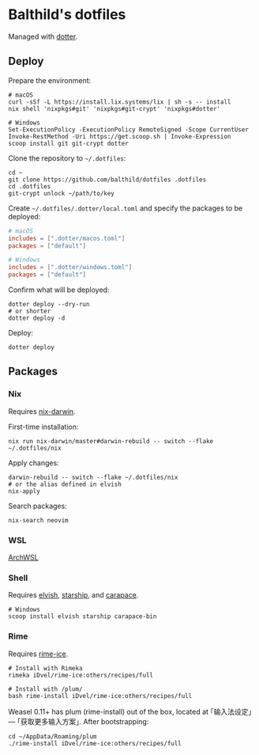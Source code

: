 # Balthild's dotfiles

Managed with [dotter](https://github.com/SuperCuber/dotter).

## Deploy

Prepare the environment:

```shell
# macOS
curl -sSf -L https://install.lix.systems/lix | sh -s -- install
nix shell 'nixpkgs#git' 'nixpkgs#git-crypt' 'nixpkgs#dotter'
```

```shell
# Windows
Set-ExecutionPolicy -ExecutionPolicy RemoteSigned -Scope CurrentUser
Invoke-RestMethod -Uri https://get.scoop.sh | Invoke-Expression
scoop install git git-crypt dotter
```

Clone the repository to `~/.dotfiles`:

```shell
cd ~
git clone https://github.com/balthild/dotfiles .dotfiles
cd .dotfiles
git-crypt unlock ~/path/to/key
```

Create `~/.dotfiles/.dotter/local.toml` and specify the packages to be deployed:

```toml
# macOS
includes = [".dotter/macos.toml"]
packages = ["default"]
```

```toml
# Windows
includes = [".dotter/windows.toml"]
packages = ["default"]
```

Confirm what will be deployed:

```shell
dotter deploy --dry-run
# or shorter
dotter deploy -d
```

Deploy:

```shell
dotter deploy
```

## Packages

### Nix

Requires [nix-darwin](https://github.com/LnL7/nix-darwin).

First-time installation:

```shell
nix run nix-darwin/master#darwin-rebuild -- switch --flake ~/.dotfiles/nix
```

Apply changes:

```shell
darwin-rebuild -- switch --flake ~/.dotfiles/nix
# or the alias defined in elvish
nix-apply
```

Search packages:

```shell
nix-search neovim
```

### WSL

[ArchWSL](https://github.com/yuk7/ArchWSL)

### Shell

Requires [elvish](https://github.com/elves/elvish), [starship](https://github.com/starship/starship), and [carapace](https://github.com/rsteube/carapace-bin).

```shell
# Windows
scoop install elvish starship carapace-bin
```

### Rime

Requires [rime-ice](https://github.com/iDvel/rime-ice).

```shell
# Install with Rimeka
rimeka iDvel/rime-ice:others/recipes/full

# Install with /plum/
bash rime-install iDvel/rime-ice:others/recipes/full
```

Weasel 0.11+ has plum (rime-install) out of the box, located at ｢输入法设定｣ — ｢获取更多输入方案｣. After bootstrapping:

```shell
cd ~/AppData/Roaming/plum
./rime-install iDvel/rime-ice:others/recipes/full
```
